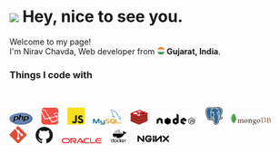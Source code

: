 ﻿<h1><img src="https://emojis.slackmojis.com/emojis/images/1531849430/4246/blob-sunglasses.gif?1531849430" width="30"/> Hey, nice to see you.</h1>


<p>Welcome to my page! </br> I'm Nirav Chavda, Web developer from <img src=".&#x2F;img&#x2F;india.svg" width="13"/> <b>Gujarat, India</b>. </p>
<h3>Things I code with</h3>
<br/>
<p>
  <img alt="PHP" src="./img/php.png" width="40" />
  &nbsp;&nbsp;
  <img alt="Laravel" src="./img/laravel.png" width="30" />
  &nbsp;&nbsp;
  <img alt="Javascript" src="./img/js.png" width="30" />
  &nbsp;&nbsp;
  <img alt="MySQL" src="./img/mysql.png" width="50" />
  &nbsp;&nbsp;
  <img alt="Redis" src="./img/redis.png" width="30" />
  &nbsp;&nbsp;
  <img alt="Node JS" src="./img/nodejs.png" width="70" />
  &nbsp;&nbsp;
  <img alt="PostgreSQL" src="./img/postgres.png" width="30" />
  &nbsp;&nbsp;
  <img alt="MongoDB" src="./img/mongodb.png" width="70" />
  &nbsp;&nbsp;
  <img alt="Git" src="./img/git.png" width="30" />
  &nbsp;&nbsp;
  <img alt="Github" src="./img/github.png" width="30" />
  &nbsp;&nbsp;
  <img alt="Oracle" src="./img/oracle.png" width="70" />
  &nbsp;&nbsp;
  <img alt="Docker" src="./img/docker.png" width="30" />
  &nbsp;&nbsp;
  <img alt="Nginx" src="./img/nginx.png" width="60" />
</p>
